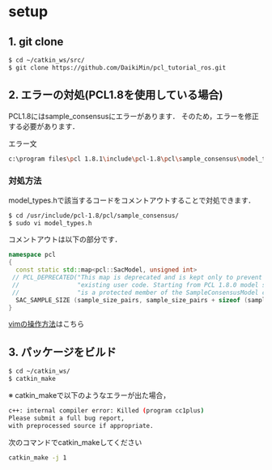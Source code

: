 # setup
## 1. git clone
```bash
$ cd ~/catkin_ws/src/
$ git clone https://github.com/DaikiMin/pcl_tutorial_ros.git
```

## 2. エラーの対処(PCL1.8を使用している場合)
PCL1.8にはsample_consensusにエラーがあります．
そのため，エラーを修正する必要があります．

エラー文
```bash
c:\program files\pcl 1.8.1\include\pcl-1.8\pcl\sample_consensus\model_types.h(99): error C4996: 'pcl::SAC_SAMPLE_SIZE': This map is deprecated and is kept only to prevent breaking existing user code.  Starting from PCL 1.8.0 model sample size is a protected member of the SampleConsensusModel class
```

### 対処方法
model_types.hで該当するコードをコメントアウトすることで対処できます．
```bash
$ cd /usr/include/pcl-1.8/pcl/sample_consensus/
$ sudo vi model_types.h
```

コメントアウトは以下の部分です．
```cpp
namespace pcl 
{
  const static std::map<pcl::SacModel, unsigned int>
 // PCL_DEPRECATED("This map is deprecated and is kept only to prevent breaking "
 //                "existing user code. Starting from PCL 1.8.0 model sample size "
 //                "is a protected member of the SampleConsensusModel class")
  SAC_SAMPLE_SIZE (sample_size_pairs, sample_size_pairs + sizeof (sample_size_pairs) / sizeof (SampleSizeModel));
}
```
[vimの操作方法](https://qiita.com/okamos/items/c97970ab34ff55ff3167)はこちら

## 3. パッケージをビルド
```bash
$ cd ~/catkin_ws/
$ catkin_make
```

※ catkin_makeで以下のようなエラーが出た場合，
```bash
c++: internal compiler error: Killed (program cc1plus)
Please submit a full bug report,
with preprocessed source if appropriate.
```

次のコマンドでcatkin_makeしてください
```bash
catkin_make -j 1
```